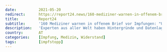 ```yaml
---
date:          2021-05-20
redirect:      https://report24.news/160-mediziner-warnen-in-offenem-brief-vor-impfungen-unnoetig-ineffektiv-unsicher
title:         Report24
subtitle:      '160 Mediziner warnen in offenem Brief vor Impfungen: "Unnötig, ineffektiv, unsicher"'
description:   'Experten aus aller Welt haben Hintergründe und Datenlage der Covid-Impfstoffe analysiert - und ein verheerendes Fazit gezogen.'
country:       AT
categories:    [Impfung, Medizin, Widerstand]
tags:          [impfstopp]
---
```

